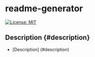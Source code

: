 # readme-generator
[![License: MIT](https://img.shields.io/badge/License-MIT-yellow.svg)](https://opensource.org/licenses/MIT)

## Description {#description}

- [Description] (#description)